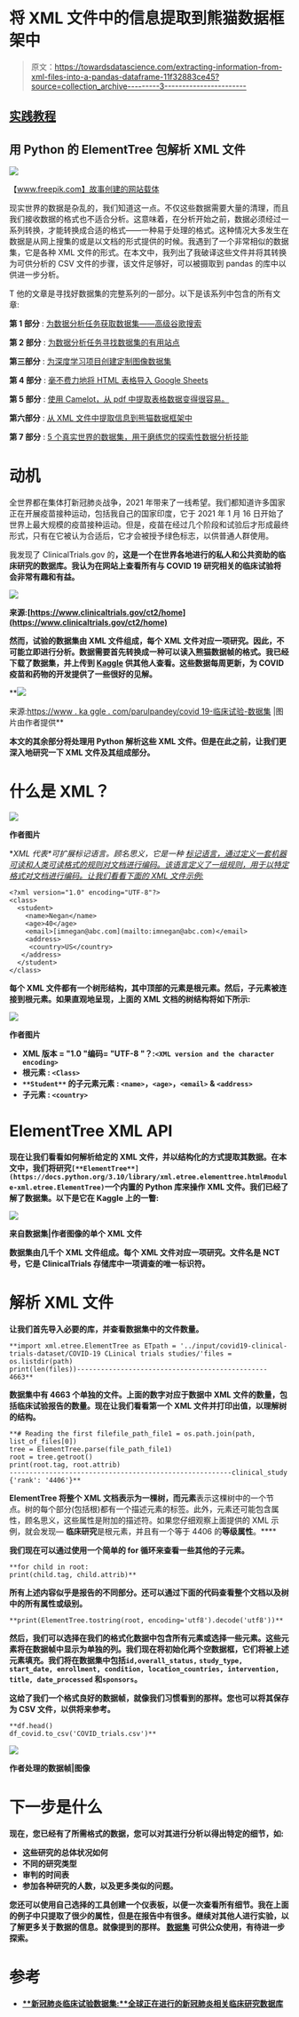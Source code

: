 # 将 XML 文件中的信息提取到熊猫数据框架中

> 原文：<https://towardsdatascience.com/extracting-information-from-xml-files-into-a-pandas-dataframe-11f32883ce45?source=collection_archive---------3----------------------->

## [实践教程](https://towardsdatascience.com/tagged/hands-on-tutorials)

## 用 Python 的 ElementTree 包解析 XML 文件

![](img/3c5ad7ca2edbf497ceebb3848918fd90.png)

【www.freepik.com】故事创建的网站载体

现实世界的数据是杂乱的，我们知道这一点。不仅这些数据需要大量的清理，而且我们接收数据的格式也不适合分析。这意味着，在分析开始之前，数据必须经过一系列转换，才能转换成合适的格式——一种易于处理的格式。这种情况大多发生在数据是从网上搜集的或是以文档的形式提供的时候。我遇到了一个非常相似的数据集，它是各种 XML 文件的形式。在本文中，我列出了我破译这些文件并将其转换为可供分析的 CSV 文件的步骤，该文件足够好，可以被摄取到 pandas 的库中以供进一步分析。

T 他的文章是寻找好数据集的完整系列的一部分。以下是该系列中包含的所有文章:

**第 1 部分** : [为数据分析任务获取数据集——高级谷歌搜索](/getting-datasets-for-data-analysis-tasks-advanced-google-search-b1c01f9cc324)

**第 2 部分** : [为数据分析任务寻找数据集的有用站点](/useful-sites-for-finding-datasets-for-data-analysis-tasks-1edb8f26c34d)

**第三部分** : [为深度学习项目创建定制图像数据集](/creating-custom-image-datasets-for-deep-learning-projects-6e5db76158d4)

**第 4 部分** : [毫不费力地将 HTML 表格导入 Google Sheets](/import-html-tables-into-google-sheets-effortlessly-f471eae58ac9)

**第 5 部分** : [使用 Camelot，从 pdf 中提取表格数据变得很容易。](/extracting-tabular-data-from-pdfs-made-easy-with-camelot-80c13967cc88)

**第六部分** : [从 XML 文件中提取信息到熊猫数据框架中](/extracting-information-from-xml-files-into-a-pandas-dataframe-11f32883ce45)

**第 7 部分** : [5 个真实世界的数据集，用于磨练您的探索性数据分析技能](/5-real-world-datasets-for-exploratory-data-analysis-21b7cc5afe7e)

# 动机

全世界都在集体打新冠肺炎战争，2021 年带来了一线希望。我们都知道许多国家正在开展疫苗接种运动，包括我自己的国家印度，它于 2021 年 1 月 16 日开始了世界上最大规模的疫苗接种运动。但是，疫苗在经过几个阶段和试验后才形成最终形式，只有在它被认为合适后，它才会被授予绿色标志，以供普通人群使用。

我发现了 ClinicalTrials.gov 的[](https://www.clinicaltrials.gov/ct2/home)****，这是一个在世界各地进行的私人和公共资助的临床研究的数据库。我认为在网站上查看所有与 COVID 19 研究相关的临床试验将会非常有趣和有益。****

**![](img/d4fa48e296ce2121c642e6f5f3916df1.png)**

**来源:[https://www.clinicaltrials.gov/ct2/home](https://www.clinicaltrials.gov/ct2/home)**

**然而，试验的数据集由 XML 文件组成，每个 XML 文件对应一项研究。因此，不可能立即进行分析。数据需要首先转换成一种可以读入熊猫数据帧的格式。**我已经下载了数据集，并上传到** [**Kaggle**](https://www.kaggle.com/parulpandey/eda-on-covid-19-clinical-trials) 供其他人查看。这些数据每周更新，为 COVID 疫苗和药物的开发提供了一些很好的见解。**

**[![](img/ca92d050142e86e13c9c864bd756c512.png)](https://www.kaggle.com/parulpandey/covid19-clinical-trials-dataset)

来源:[https://www . ka ggle . com/parulpandey/covid 19-临床试验-数据集](https://www.kaggle.com/parulpandey/covid19-clinical-trials-dataset) |图片由作者提供** 

**本文的其余部分将处理用 Python 解析这些 XML 文件。但是在此之前，让我们更深入地研究一下 XML 文件及其组成部分。**

# **什么是 XML？**

**![](img/229a02e08f7e16a0de67aec69e7aa459.png)**

**作者图片**

**XML 代表*可扩展标记语言。*顾名思义，它是一种 [*标记语言*，通过定义一套机器可读和人类可读格式的规则对文档进行编码。该语言定义了一组规则，用于以特定格式对文档进行编码。让我们看看下面的 XML 文件示例:](https://en.wikipedia.org/wiki/XML#:~:text=Extensible%20Markup%20Language%20(XML)%20is,free%20open%20standards%E2%80%94define%20XML.)**

```
<?xml version="1.0" encoding="UTF-8"?>
<class>
  <student>
    <name>Negan</name>
    <age>40</age>
    <email>[imnegan@abc.com](mailto:imnegan@abc.com)</email>
    <address>
     <country>US</country>
   </address>
  </student>
</class>
```

**每个 XML 文件都有一个树形结构，其中顶部的元素是根元素。然后，子元素被连接到根元素。如果直观地呈现，上面的 XML 文档的树结构将如下所示:**

**![](img/beb246764aa12c1e0a5fe674000590a6.png)**

**作者图片**

*   ****XML 版本** = "1.0 "编码= "UTF-8 "？:`<XML version and the character encoding>`**
*   ****根元素** : `<Class>`**
*   ****`**Student**` 的子元素**元素** : `<name>`，`<age>`，`<email>` & `<address>`****
*   ******子元素** : `<country>`****

# ****ElementTree XML API****

****现在让我们看看如何解析给定的 XML 文件，并以结构化的方式提取其数据。在本文中，我们将研究`[**ElementTree**](https://docs.python.org/3.10/library/xml.etree.elementtree.html#module-xml.etree.ElementTree)`一个内置的 Python 库来操作 XML 文件。我们已经了解了数据集。以下是它在 Kaggle 上的一瞥:****

****![](img/db13eb4a2458c17273c186e16aee271c.png)****

****来自数据集|作者图像的单个 XML 文件****

****数据集由几千个 XML 文件组成。每个 XML 文件对应一项研究。文件名是 **NCT 号**，它是 ClinicalTrials 存储库中一项调查的唯一标识符。****

# ****解析 XML 文件****

****让我们首先导入必要的库，并查看数据集中的文件数量。****

```
**import xml.etree.ElementTree as ETpath = '../input/covid19-clinical-trials-dataset/COVID-19 CLinical trials studies/'files = os.listdir(path)
print(len(files))------------------------------------------------
4663**
```

****数据集中有 4663 个单独的文件。上面的数字对应于数据中 XML 文件的数量，包括临床试验报告的数量。现在让我们看看第一个 XML 文件并打印出值，以理解树的结构。****

```
**# Reading the first filefile_path_file1 = os.path.join(path, list_of_files[0])
tree = ElementTree.parse(file_path_file1)
root = tree.getroot()
print(root.tag, root.attrib)
--------------------------------------------------------clinical_study {'rank': '4406'}**
```

******ElementTree** 将整个 XML 文档表示为一棵树，而**元素**表示这棵树中的一个节点。树的每个部分(包括根)都有一个描述元素的标签。此外，元素还可能包含属性，顾名思义，这些属性是附加的描述符。如果您仔细观察上面提供的 XML 示例，就会发现— **临床研究**是根元素，并且有一个等于 4406 的**等级属性**。****

****我们现在可以通过使用一个简单的 for 循环来查看一些其他的子元素。****

```
**for child in root:     
print(child.tag, child.attrib)**
```

****所有上述内容似乎是报告的不同部分。还可以通过下面的代码查看整个文档以及树中的所有属性或级别。****

```
**print(ElementTree.tostring(root, encoding='utf8').decode('utf8'))**
```

****然后，我们可以选择在我们的格式化数据中包含所有元素或选择一些元素。这些元素将在数据帧中显示为单独的列。我们现在将初始化两个空数据框，它们将被上述元素填充。我们将在数据集中包括`id,overall_status,` `study_type, start_date, enrollment, condition, location_countries, intervention, title, date_processed` 和`sponsors`。****

****这给了我们一个格式良好的数据帧，就像我们习惯看到的那样。您也可以将其保存为 CSV 文件，以供将来参考。****

```
**df.head()
df_covid.to_csv('COVID_trials.csv')**
```

****![](img/4f56d2d10aa19321db3d2c30e5e866b9.png)****

****作者处理的数据帧|图像****

# ****下一步是什么****

****现在，您已经有了所需格式的数据，您可以对其进行分析以得出特定的细节，如:****

*   ****这些研究的总体状况如何****
*   ****不同的研究类型****
*   ****审判的时间表****
*   ****参加各种研究的人数，以及更多类似的问题。****

****您还可以使用自己选择的工具创建一个仪表板，以便一次查看所有细节。我在上面的例子中只提取了很少的属性，但是在报告中有很多。继续对其他人进行实验，以了解更多关于数据的信息。就像提到的那样。 [**数据集**](https://www.kaggle.com/parulpandey/covid19-clinical-trials-dataset) 可供公众使用，有待进一步探索。****

# ****参考****

*   ****[**新冠肺炎临床试验数据集:**全球正在进行的新冠肺炎相关临床研究数据库](https://www.kaggle.com/parulpandey/covid19-clinical-trials-dataset)****